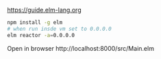 https://guide.elm-lang.org

```bash
npm install -g elm
# when run insde vm set to 0.0.0.0
elm reactor -a=0.0.0.0
```

Open in browser http://localhost:8000/src/Main.elm
